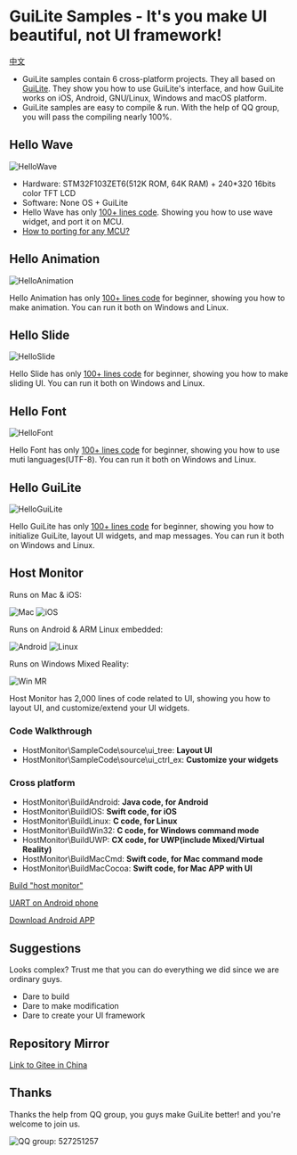# GuiLite Samples - It's you make UI beautiful, not UI framework!
[中文](doc/README-cn.md)

- GuiLite samples contain 6 cross-platform projects. They all based on [GuiLite](https://github.com/idea4good/GuiLite). They show you how to use GuiLite's interface, and how GuiLite works on iOS, Android, GNU/Linux, Windows and macOS platform.
- GuiLite samples are easy to compile & run. With the help of QQ group, you will pass the compiling nearly 100%.

## Hello Wave
![HelloWave](doc/HelloWave.gif)
- Hardware: STM32F103ZET6(512K ROM, 64K RAM) + 240*320 16bits color TFT LCD
- Software: None OS + GuiLite
- Hello Wave has only [100+ lines code](HelloWave/UIcode/UIcode.cpp). Showing you how to use wave widget, and port it on MCU.
- [How to porting for any MCU?](HelloWave/README.md#How-to-port-on-any-MCU-)

## Hello Animation
![HelloAnimation](doc/HelloAnimation.gif)

Hello Animation has only [100+ lines code](https://github.com/idea4good/GuiLiteSamples/blob/master/HelloAnimation/UIcode/UIcode.cpp) for beginner, showing you how to make animation. You can run it both on Windows and Linux.

## Hello Slide
![HelloSlide](doc/HelloSlide.gif)

Hello Slide has only [100+ lines code](https://github.com/idea4good/GuiLiteSamples/blob/master/HelloSlide/UIcode/UIcode.cpp) for beginner, showing you how to make sliding UI. You can run it both on Windows and Linux.

## Hello Font
![HelloFont](doc/HelloFont.gif)

Hello Font has only [100+ lines code](https://github.com/idea4good/GuiLiteSamples/blob/master/HelloFont/UIcode/UIcode.cpp) for beginner, showing you how to use muti languages(UTF-8). You can run it both on Windows and Linux.

## Hello GuiLite
![HelloGuiLite](doc/HelloGuiLite.gif)

Hello GuiLite has only [100+ lines code](https://github.com/idea4good/GuiLiteSamples/blob/master/HelloGuiLite/UIcode/helloGL.cpp) for beginner, showing you how to initialize GuiLite, layout UI widgets, and map messages. You can run it both on Windows and Linux.

## Host Monitor
Runs on Mac & iOS:

![Mac](doc/Mac.gif) ![iOS](doc/Ios.landscape.gif)

Runs on Android & ARM Linux embedded:

![Android](doc/Android.gif) ![Linux](doc/Linux.gif)

Runs on Windows Mixed Reality:

![Win MR](doc/WinMR.gif)

Host Monitor has 2,000 lines of code related to UI, showing you how to layout UI, and customize/extend your UI widgets.
### Code Walkthrough
- HostMonitor\SampleCode\source\ui_tree: **Layout UI**
- HostMonitor\SampleCode\source\ui_ctrl_ex: **Customize your widgets**

### Cross platform
- HostMonitor\BuildAndroid: **Java code, for Android**
- HostMonitor\BuildIOS: **Swift code, for iOS**
- HostMonitor\BuildLinux: **C code, for Linux**
- HostMonitor\BuildWin32: **C code, for Windows command mode**
- HostMonitor\BuildUWP: **CX code, for UWP(include Mixed/Virtual Reality)**
- HostMonitor\BuildMacCmd: **Swift code, for Mac command mode**
- HostMonitor\BuildMacCocoa: **Swift code, for Mac APP with UI**

[Build "host monitor"](HostMonitor/README.md)

[UART on Android phone](doc/Serial.md)

[Download Android APP](http://zhushou.360.cn/detail/index/soft_id/1754231)

## Suggestions
Looks complex? Trust me that you can do everything we did since we are ordinary guys.
- Dare to build
- Dare to make modification
- Dare to create your UI framework

## Repository Mirror
[Link to Gitee in China](https://gitee.com/idea4good/GuiLiteSamples)

## Thanks
Thanks the help from QQ group, you guys make GuiLite better! and you're welcome to join us.

![QQ group: 527251257](doc/qq.group.jpg)

